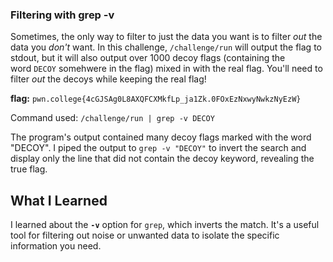 ### Filtering with grep -v

Sometimes, the only way to filter to just the data you want is to filter _out_ the data you _don't_ want. In this challenge, `/challenge/run` will output the flag to stdout, but it will also output over 1000 decoy flags (containing the word `DECOY` somehwere in the flag) mixed in with the real flag. You'll need to filter _out_ the decoys while keeping the real flag!

**flag:** `pwn.college{4cGJSAg0L8AXQFCXMkfLp_ja1Zk.0FOxEzNxwyNwkzNyEzW}`

Command used: 
`/challenge/run | grep -v DECOY`

The program's output contained many decoy flags marked with the word "DECOY". I piped the output to `grep -v "DECOY"` to invert the search and display only the line that did not contain the decoy keyword, revealing the true flag.

## What I Learned

I learned about the **`-v`** option for `grep`, which inverts the match. It's a useful tool for filtering out noise or unwanted data to isolate the specific information you need.

